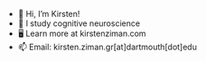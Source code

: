- 👋  Hi, I’m Kirsten!
- 👀  I study cognitive neuroscience 
- 🖥  Learn more at kirstenziman.com
- 📫  Email: kirsten.ziman.gr[at]dartmouth[dot]edu

<!---
KirstensGitHub/KirstensGitHub is a ✨ special ✨ repository because its `README.md` (this file) appears on your GitHub profile.
You can click the Preview link to take a look at your changes.
--->
